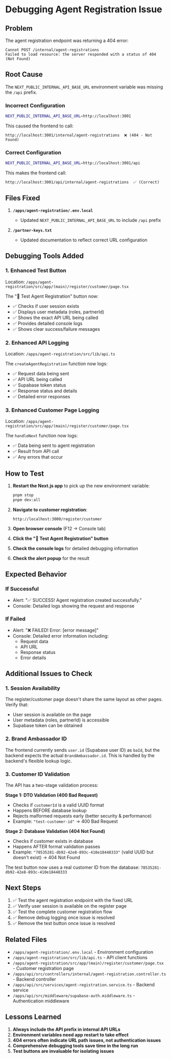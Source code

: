 # Debugging Agent Registration Issue

## Problem
The agent registration endpoint was returning a 404 error:
```
Cannot POST /internal/agent-registrations
Failed to load resource: the server responded with a status of 404 (Not Found)
```

## Root Cause
The `NEXT_PUBLIC_INTERNAL_API_BASE_URL` environment variable was missing the `/api` prefix.

### Incorrect Configuration
```bash
NEXT_PUBLIC_INTERNAL_API_BASE_URL=http://localhost:3001
```

This caused the frontend to call:
```
http://localhost:3001/internal/agent-registrations  ❌ (404 - Not Found)
```

### Correct Configuration
```bash
NEXT_PUBLIC_INTERNAL_API_BASE_URL=http://localhost:3001/api
```

This makes the frontend call:
```
http://localhost:3001/api/internal/agent-registrations  ✅ (Correct)
```

## Files Fixed

1. **`/apps/agent-registration/.env.local`**
   - Updated `NEXT_PUBLIC_INTERNAL_API_BASE_URL` to include `/api` prefix

2. **`/partner-keys.txt`**
   - Updated documentation to reflect correct URL configuration

## Debugging Tools Added

### 1. Enhanced Test Button
Location: `/apps/agent-registration/src/app/(main)/register/customer/page.tsx`

The "🧪 Test Agent Registration" button now:
- ✅ Checks if user session exists
- ✅ Displays user metadata (roles, partnerId)
- ✅ Shows the exact API URL being called
- ✅ Provides detailed console logs
- ✅ Shows clear success/failure messages

### 2. Enhanced API Logging
Location: `/apps/agent-registration/src/lib/api.ts`

The `createAgentRegistration` function now logs:
- ✅ Request data being sent
- ✅ API URL being called
- ✅ Supabase token status
- ✅ Response status and details
- ✅ Detailed error responses

### 3. Enhanced Customer Page Logging
Location: `/apps/agent-registration/src/app/(main)/register/customer/page.tsx`

The `handleNext` function now logs:
- ✅ Data being sent to agent registration
- ✅ Result from API call
- ✅ Any errors that occur

## How to Test

1. **Restart the Next.js app** to pick up the new environment variable:
   ```bash
   pnpm stop
   pnpm dev:all
   ```

2. **Navigate to customer registration**:
   ```
   http://localhost:3000/register/customer
   ```

3. **Open browser console** (F12 → Console tab)

4. **Click the "🧪 Test Agent Registration" button**

5. **Check the console logs** for detailed debugging information

6. **Check the alert popup** for the result

## Expected Behavior

### If Successful
- Alert: "✅ SUCCESS! Agent registration created successfully."
- Console: Detailed logs showing the request and response

### If Failed
- Alert: "❌ FAILED! Error: [error message]"
- Console: Detailed error information including:
  - Request data
  - API URL
  - Response status
  - Error details

## Additional Issues to Check

### 1. Session Availability
The register/customer page doesn't share the same layout as other pages. Verify that:
- User session is available on the page
- User metadata (roles, partnerId) is accessible
- Supabase token can be obtained

### 2. Brand Ambassador ID
The frontend currently sends `user.id` (Supabase user ID) as `baId`, but the backend expects the actual `BrandAmbassador.id`. This is handled by the backend's flexible lookup logic.

### 3. Customer ID Validation
The API has a two-stage validation process:

**Stage 1: DTO Validation (400 Bad Request)**
- Checks if `customerId` is a valid UUID format
- Happens BEFORE database lookup
- Rejects malformed requests early (better security & performance)
- Example: `"test-customer-id"` → 400 Bad Request

**Stage 2: Database Validation (404 Not Found)**
- Checks if customer exists in database
- Happens AFTER format validation passes
- Example: `"78535281-db92-42e8-893c-410e18448333"` (valid UUID but doesn't exist) → 404 Not Found

The test button now uses a real customer ID from the database: `78535281-db92-42e8-893c-410e18448333`

## Next Steps

1. ✅ Test the agent registration endpoint with the fixed URL
2. ✅ Verify user session is available on the register page
3. ✅ Test the complete customer registration flow
4. ✅ Remove debug logging once issue is resolved
5. ✅ Remove the test button once issue is resolved

## Related Files

- `/apps/agent-registration/.env.local` - Environment configuration
- `/apps/agent-registration/src/lib/api.ts` - API client functions
- `/apps/agent-registration/src/app/(main)/register/customer/page.tsx` - Customer registration page
- `/apps/api/src/controllers/internal/agent-registration.controller.ts` - Backend controller
- `/apps/api/src/services/agent-registration.service.ts` - Backend service
- `/apps/api/src/middleware/supabase-auth.middleware.ts` - Authentication middleware

## Lessons Learned

1. **Always include the API prefix in internal API URLs**
2. **Environment variables need app restart to take effect**
3. **404 errors often indicate URL path issues, not authentication issues**
4. **Comprehensive debugging tools save time in the long run**
5. **Test buttons are invaluable for isolating issues**


